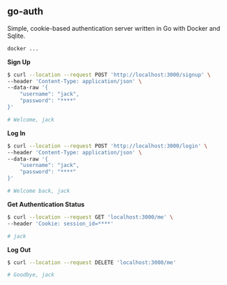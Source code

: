 ## go-auth

Simple, cookie-based authentication server written in Go with Docker and Sqlite.

```bash
docker ...
```

**Sign Up**

```bash
$ curl --location --request POST 'http://localhost:3000/signup' \
--header 'Content-Type: application/json' \
--data-raw '{
    "username": "jack",
    "password": "****"
}'

# Welcome, jack
```

**Log In**

```bash
$ curl --location --request POST 'http://localhost:3000/login' \
--header 'Content-Type: application/json' \
--data-raw '{
    "username": "jack",
    "password": "****"
}'

# Welcome back, jack
```

**Get Authentication Status**

```bash
$ curl --location --request GET 'localhost:3000/me' \
--header 'Cookie: session_id=****'

# jack
```

**Log Out**

```bash
$ curl --location --request DELETE 'localhost:3000/me'

# Goodbye, jack
```
